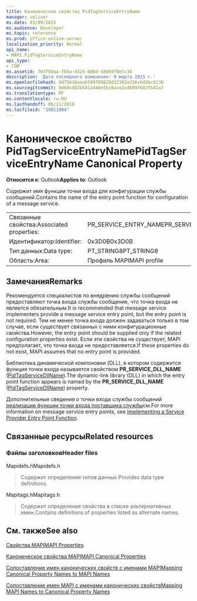 ```yaml
---
title: Каноническое свойство PidTagServiceEntryName
manager: soliver
ms.date: 03/09/2015
ms.audience: Developer
ms.topic: reference
ms.prod: office-online-server
localization_priority: Normal
api_name:
- MAPI.PidTagServiceEntryName
api_type:
- COM
ms.assetid: 783f08aa-fb5a-432d-b8bd-48d69f0e5c38
description: 'Дата последнего изменения: 9 марта 2015 г.'
ms.openlocfilehash: 0d75616aaa6599709828d32393a316c642bc613b
ms.sourcegitcommit: 9d60cd82b5413446e5bc8ace2cd689f683fb41a7
ms.translationtype: MT
ms.contentlocale: ru-RU
ms.lasthandoff: 06/11/2018
ms.locfileid: "19811904"
---
```

# <a name="pidtagserviceentryname-canonical-property"></a><span data-ttu-id="1f23c-103">Каноническое свойство PidTagServiceEntryName</span><span class="sxs-lookup"><span data-stu-id="1f23c-103">PidTagServiceEntryName Canonical Property</span></span>

  
  
<span data-ttu-id="1f23c-104">**Относится к**: Outlook</span><span class="sxs-lookup"><span data-stu-id="1f23c-104">**Applies to**: Outlook</span></span> 
  
<span data-ttu-id="1f23c-105">Содержит имя функции точки входа для конфигурации службы сообщений.</span><span class="sxs-lookup"><span data-stu-id="1f23c-105">Contains the name of the entry point function for configuration of a message service.</span></span>
  
|||
|:-----|:-----|
|<span data-ttu-id="1f23c-106">Связанные свойства:</span><span class="sxs-lookup"><span data-stu-id="1f23c-106">Associated properties:</span></span>  <br/> |<span data-ttu-id="1f23c-107">PR_SERVICE_ENTRY_NAME</span><span class="sxs-lookup"><span data-stu-id="1f23c-107">PR_SERVICE_ENTRY_NAME</span></span>  <br/> |
|<span data-ttu-id="1f23c-108">Идентификатор:</span><span class="sxs-lookup"><span data-stu-id="1f23c-108">Identifier:</span></span>  <br/> |<span data-ttu-id="1f23c-109">0x3D0B</span><span class="sxs-lookup"><span data-stu-id="1f23c-109">0x3D0B</span></span>  <br/> |
|<span data-ttu-id="1f23c-110">Тип данных:</span><span class="sxs-lookup"><span data-stu-id="1f23c-110">Data type:</span></span>  <br/> |<span data-ttu-id="1f23c-111">PT_STRING8</span><span class="sxs-lookup"><span data-stu-id="1f23c-111">PT_STRING8</span></span>  <br/> |
|<span data-ttu-id="1f23c-112">Область:</span><span class="sxs-lookup"><span data-stu-id="1f23c-112">Area:</span></span>  <br/> |<span data-ttu-id="1f23c-113">Профиль MAPI</span><span class="sxs-lookup"><span data-stu-id="1f23c-113">MAPI profile</span></span>  <br/> |
   
## <a name="remarks"></a><span data-ttu-id="1f23c-114">Замечания</span><span class="sxs-lookup"><span data-stu-id="1f23c-114">Remarks</span></span>

<span data-ttu-id="1f23c-115">Рекомендуется специалистов по внедрению службы сообщений предоставляют точка входа службы сообщение, что точка входа не является обязательным.</span><span class="sxs-lookup"><span data-stu-id="1f23c-115">It is recommended that message service implementers provide a message service entry point, but the entry point is not required.</span></span> <span data-ttu-id="1f23c-116">Тем не менее точка входа должен задаваться только в том случае, если существует связанных с ними конфигурационные свойства.</span><span class="sxs-lookup"><span data-stu-id="1f23c-116">However, the entry point should be supplied only if the related configuration properties exist.</span></span> <span data-ttu-id="1f23c-117">Если эти свойства не существует, MAPI предполагает, что точка входа не предоставляется.</span><span class="sxs-lookup"><span data-stu-id="1f23c-117">If these properties do not exist, MAPI assumes that no entry point is provided.</span></span>
  
<span data-ttu-id="1f23c-118">Библиотека динамической компоновки (DLL), в котором содержится функция точки входа называется свойством **PR_SERVICE_DLL_NAME** ([PidTagServiceDllName](pidtagservicedllname-canonical-property.md)).</span><span class="sxs-lookup"><span data-stu-id="1f23c-118">The dynamic-link library (DLL) in which the entry point function appears is named by the **PR_SERVICE_DLL_NAME** ([PidTagServiceDllName](pidtagservicedllname-canonical-property.md)) property.</span></span>
  
<span data-ttu-id="1f23c-119">Дополнительные сведения о точки входа службы сообщений [реализации функции точки входа поставщика службы](implementing-a-service-provider-entry-point-function.md)см.</span><span class="sxs-lookup"><span data-stu-id="1f23c-119">For more information on message service entry points, see [Implementing a Service Provider Entry Point Function](implementing-a-service-provider-entry-point-function.md).</span></span>
  
## <a name="related-resources"></a><span data-ttu-id="1f23c-120">Связанные ресурсы</span><span class="sxs-lookup"><span data-stu-id="1f23c-120">Related resources</span></span>

### <a name="header-files"></a><span data-ttu-id="1f23c-121">Файлы заголовков</span><span class="sxs-lookup"><span data-stu-id="1f23c-121">Header files</span></span>

<span data-ttu-id="1f23c-122">Mapidefs.h</span><span class="sxs-lookup"><span data-stu-id="1f23c-122">Mapidefs.h</span></span>
  
> <span data-ttu-id="1f23c-123">Содержит определения типов данных.</span><span class="sxs-lookup"><span data-stu-id="1f23c-123">Provides data type definitions.</span></span>
    
<span data-ttu-id="1f23c-124">Mapitags.h</span><span class="sxs-lookup"><span data-stu-id="1f23c-124">Mapitags.h</span></span>
  
> <span data-ttu-id="1f23c-125">Содержит определения свойства в списке альтернативных имен.</span><span class="sxs-lookup"><span data-stu-id="1f23c-125">Contains definitions of properties listed as alternate names.</span></span>
    
## <a name="see-also"></a><span data-ttu-id="1f23c-126">См. также</span><span class="sxs-lookup"><span data-stu-id="1f23c-126">See also</span></span>



[<span data-ttu-id="1f23c-127">Свойства MAPI</span><span class="sxs-lookup"><span data-stu-id="1f23c-127">MAPI Properties</span></span>](mapi-properties.md)
  
[<span data-ttu-id="1f23c-128">Каноническое свойства MAPI</span><span class="sxs-lookup"><span data-stu-id="1f23c-128">MAPI Canonical Properties</span></span>](mapi-canonical-properties.md)
  
[<span data-ttu-id="1f23c-129">Сопоставление имен канонических свойств с именами MAPI</span><span class="sxs-lookup"><span data-stu-id="1f23c-129">Mapping Canonical Property Names to MAPI Names</span></span>](mapping-canonical-property-names-to-mapi-names.md)
  
[<span data-ttu-id="1f23c-130">Сопоставление имен MAPI с именами канонических свойств</span><span class="sxs-lookup"><span data-stu-id="1f23c-130">Mapping MAPI Names to Canonical Property Names</span></span>](mapping-mapi-names-to-canonical-property-names.md)

